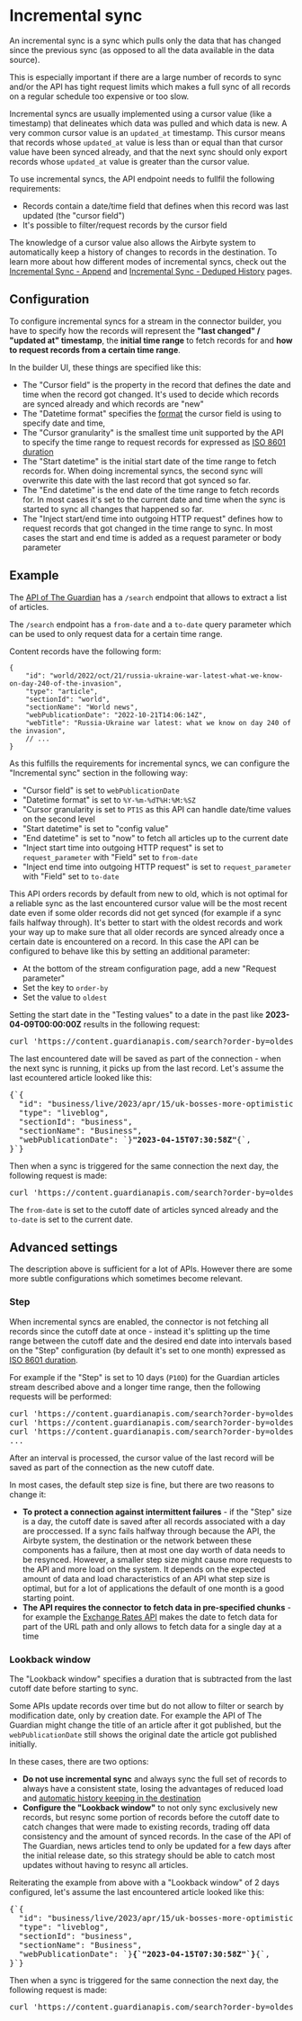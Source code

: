 # Incremental sync

An incremental sync is a sync which pulls only the data that has changed since the previous sync (as opposed to all the data available in the data source).

This is especially important if there are a large number of records to sync and/or the API has tight request limits which makes a full sync of all records on a regular schedule too expensive or too slow.

Incremental syncs are usually implemented using a cursor value (like a timestamp) that delineates which data was pulled and which data is new. A very common cursor value is an `updated_at` timestamp. This cursor means that records whose `updated_at` value is less than or equal than that cursor value have been synced already, and that the next sync should only export records whose `updated_at` value is greater than the cursor value.

To use incremental syncs, the API endpoint needs to fullfil the following requirements:
* Records contain a date/time field that defines when this record was last updated (the "cursor field")
* It's possible to filter/request records by the cursor field

The knowledge of a cursor value also allows the Airbyte system to automatically keep a history of changes to records in the destination. To learn more about how different modes of incremental syncs, check out the [Incremental Sync - Append](/understanding-airbyte/connections/incremental-append/) and [Incremental Sync - Deduped History](/understanding-airbyte/connections/incremental-deduped-history) pages.

## Configuration

To configure incremental syncs for a stream in the connector builder, you have to specify how the records will represent the **"last changed" / "updated at" timestamp**, the **initial time range** to fetch records for and **how to request records from a certain time range**.

In the builder UI, these things are specified like this:
* The "Cursor field" is the property in the record that defines the date and time when the record got changed. It's used to decide which records are synced already and which records are "new"
* The "Datetime format" specifies the [format](https://docs.python.org/3/library/datetime.html#strftime-and-strptime-format-codes) the cursor field is using to specify date and time,
* The "Cursor granularity" is the smallest time unit supported by the API to specify the time range to request records for expressed as [ISO 8601 duration](https://en.wikipedia.org/wiki/ISO_8601#Durations)
* The "Start datetime" is the initial start date of the time range to fetch records for. When doing incremental syncs, the second sync will overwrite this date with the last record that got synced so far.
* The "End datetime" is the end date of the time range to fetch records for. In most cases it's set to the current date and time when the sync is started to sync all changes that happened so far.
* The "Inject start/end time into outgoing HTTP request" defines how to request records that got changed in the time range to sync. In most cases the start and end time is added as a request parameter or body parameter

## Example

The [API of The Guardian](https://open-platform.theguardian.com/documentation/search) has a `/search` endpoint that allows to extract a list of articles.

The `/search` endpoint has a `from-date` and a `to-date` query parameter which can be used to only request data for a certain time range.

Content records have the following form:
```
{
    "id": "world/2022/oct/21/russia-ukraine-war-latest-what-we-know-on-day-240-of-the-invasion",
    "type": "article",
    "sectionId": "world",
    "sectionName": "World news",
    "webPublicationDate": "2022-10-21T14:06:14Z",
    "webTitle": "Russia-Ukraine war latest: what we know on day 240 of the invasion",
    // ...
}
```

As this fulfills the requirements for incremental syncs, we can configure the "Incremental sync" section in the following way:
* "Cursor field" is set to `webPublicationDate`
* "Datetime format" is set to `%Y-%m-%dT%H:%M:%SZ`
* "Cursor granularity is set to `PT1S` as this API can handle date/time values on the second level
* "Start datetime" is set to "config value"
* "End datetime" is set to "now" to fetch all articles up to the current date
* "Inject start time into outgoing HTTP request" is set to `request_parameter` with "Field" set to `from-date`
* "Inject end time into outgoing HTTP request" is set to `request_parameter` with "Field" set to `to-date`

This API orders records by default from new to old, which is not optimal for a reliable sync as the last encountered cursor value will be the most recent date even if some older records did not get synced (for example if a sync fails halfway through). It's better to start with the oldest records and work your way up to make sure that all older records are synced already once a certain date is encountered on a record. In this case the API can be configured to behave like this by setting an additional parameter:
* At the bottom of the stream configuration page, add a new "Request parameter"
* Set the key to `order-by`
* Set the value to `oldest`

Setting the start date in the "Testing values" to a date in the past like **2023-04-09T00:00:00Z** results in the following request:
<pre>
curl 'https://content.guardianapis.com/search?order-by=oldest&from-date=<b>2023-04-09T00:00:00Z</b>&to-date={`now`}'
</pre>

The last encountered date will be saved as part of the connection - when the next sync is running, it picks up from the last record. Let's assume the last ecountered article looked like this:
<pre>
{`{
  "id": "business/live/2023/apr/15/uk-bosses-more-optimistic-energy-prices-fall-ai-spending-boom-economics-business-live",
  "type": "liveblog",
  "sectionId": "business",
  "sectionName": "Business",
  "webPublicationDate": `}<b>"2023-04-15T07:30:58Z"</b>{`,
}`}
</pre>

Then when a sync is triggered for the same connection the next day, the following request is made:
<pre>
curl 'https://content.guardianapis.com/search?order-by=oldest&from-date=<b>2023-04-15T07:30:58Z</b>&to-date={`<now>`}'
</pre>

The `from-date` is set to the cutoff date of articles synced already and the `to-date` is set to the current date.

## Advanced settings

The description above is sufficient for a lot of APIs. However there are some more subtle configurations which sometimes become relevant. 

### Step

When incremental syncs are enabled, the connector is not fetching all records since the cutoff date at once - instead it's splitting up the time range between the cutoff date and the desired end date into intervals based on the "Step" configuration (by default it's set to one month) expressed as [ISO 8601 duration](https://en.wikipedia.org/wiki/ISO_8601#Durations).

For example if the "Step" is set to 10 days (`P10D`) for the Guardian articles stream described above and a longer time range, then the following requests will be performed:
<pre>
curl 'https://content.guardianapis.com/search?order-by=oldest&from-date=<b>2023-01-01T00:00:00Z</b>&to-date=<b>2023-01-10T00:00:00Z</b>'{`\n`}
curl 'https://content.guardianapis.com/search?order-by=oldest&from-date=<b>2023-01-10T00:00:00Z</b>&to-date=<b>2023-01-20T00:00:00Z</b>'{`\n`}
curl 'https://content.guardianapis.com/search?order-by=oldest&from-date=<b>2023-01-20T00:00:00Z</b>&to-date=<b>2023-01-30T00:00:00Z</b>'{`\n`}
...
</pre>

After an interval is processed, the cursor value of the last record will be saved as part of the connection as the new cutoff date.

In most cases, the default step size is fine, but there are two reasons to change it:
* **To protect a connection against intermittent failures** - if the "Step" size is a day, the cutoff date is saved after all records associated with a day are proccessed. If a sync fails halfway through because the API, the Airbyte system, the destination or the network between these components has a failure, then at most one day worth of data needs to be resynced. However, a smaller step size might cause more requests to the API and more load on the system. It depends on the expected amount of data and load characteristics of an API what step size is optimal, but for a lot of applications the default of one month is a good starting point.
* **The API requires the connector to fetch data in pre-specified chunks** - for example the [Exchange Rates API](https://exchangeratesapi.io/documentation/) makes the date to fetch data for part of the URL path and only allows to fetch data for a single day at a time

### Lookback window

The "Lookback window" specifies a duration that is subtracted from the last cutoff date before starting to sync.

Some APIs update records over time but do not allow to filter or search by modification date, only by creation date. For example the API of The Guardian might change the title of an article after it got published, but the `webPublicationDate` still shows the original date the article got published initially.

In these cases, there are two options:
* **Do not use incremental sync** and always sync the full set of records to always have a consistent state, losing the advantages of reduced load and [automatic history keeping in the destination](/understanding-airbyte/connections/incremental-deduped-history)
* **Configure the "Lookback window"** to not only sync exclusively new records, but resync some portion of records before the cutoff date to catch changes that were made to existing records, trading off data consistency and the amount of synced records. In the case of the API of The Guardian, news articles tend to only be updated for a few days after the initial release date, so this strategy should be able to catch most updates without having to resync all articles.

Reiterating the example from above with a "Lookback window" of 2 days configured, let's assume the last encountered article looked like this:
<pre>
{`{
  "id": "business/live/2023/apr/15/uk-bosses-more-optimistic-energy-prices-fall-ai-spending-boom-economics-business-live",
  "type": "liveblog",
  "sectionId": "business",
  "sectionName": "Business",
  "webPublicationDate": `}<b>{`"2023-04-15T07:30:58Z"`}</b>{`,
}`}
</pre>

Then when a sync is triggered for the same connection the next day, the following request is made:
<pre>
curl 'https://content.guardianapis.com/search?order-by=oldest&from-date=<b>2023-04-13T07:30:58Z</b>&to-date={`<now>`}'
</pre>